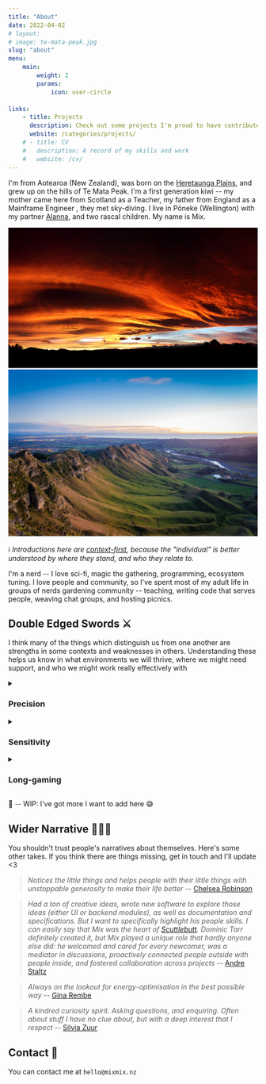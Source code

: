 ```yaml
---
title: "About"
date: 2022-04-02
# layout: 
# image: te-mata-peak.jpg
slug: "about"
menu:
    main:
        weight: 2
        params:
            icon: user-circle

links:
    - title: Projects
      description: Check out some projects I'm proud to have contributed to
      website: /categories/projects/
    # - title: CV
    #   description: A record of my skills and work
    #   website: /cv/
---
```



I'm from Aotearoa (New Zealand), was born on the [Heretaunga
Plains](https://en.wikipedia.org/wiki/Heretaunga_Plains), and grew up on the
hills of Te Mata Peak. I'm a first generation kiwi -- my mother came here from
Scotland as a Teacher, my father from England as a Mainframe Engineer , they met
sky-diving. I live in Pōneke (Wellington) with my partner
[Alanna](https://alanna.space), and two rascal children. My name is Mix.


![Skies over the Heretaunga Plains](sunset.jpg)
![Te Mata Peak](te-mata-peak.jpg)

:information_source: _Introductions here are
[context-first](https://en.wikipedia.org/wiki/Pepeha), because the "individual"
is better understood by where they stand, and who they relate to._

I'm a nerd -- I love sci-fi, magic the gathering, programming, ecosystem
tuning. I love people and community, so I've spent most of my adult life in
groups of nerds gardening community -- teaching, writing code that serves
people, weaving chat groups, and hosting picnics.


## Double Edged Swords :crossed_swords:

I think many of the things which distinguish us from one another are strengths
in some contexts and weaknesses in others. Understanding these helps us know
in what environments we will thrive, where we might need support, and who we
might work really effectively with

<details>
  <summary>
    <h3>Precision</h3>
  </summary>

I tend to load a lot of detail in when trying to understand something. If I'm
making some discernment/ judgement, I want to understand the veracity, the
context, the relationships. Glossing over detail feels wrong to me. I'd
rather defer -- keeping possibility space open -- than jumping to wrong
conclusion.

**Positives** :+1:
  - a very thorough reader
  - spots edge cases in systems (quirks which lead to unintended consequences)
  - asks incisive questions
  - understands deeply
  - forbearant

**Negatives** :-1:
  - a slow reader
  - analysis paralysis (load more context than is needed)
  - mistaken for critic/ pedant _(deep understanding == care though!)_
  - stickler for words
  - slow to label bad actors
</details>


<details>
  <summary>
    <h3>Sensitivity</h3>
  </summary>

Sensory input (particularly aural, visual) that is out of place or unusual
stand out a lot to me. This isn't to say I have super-hearing, or
super-sight, rather what I make of these inputs is a little different to
others.

**Positives** :+1:
  - quick-finds lost items (I remember "Matter Out of Place" and remember)
  - proactively identifies broken things (electronics, pipes, machinery)
  - hears upset children
  - hears stuck animals

**Negatives** :-1:
  - odd sounds pull my attention like a fox (out of conversation)
  - struggle to parse voices in crowded / reverberant environments
  - annoyed by dying fluorescent lights
  - disturbed by tree pruning / removal

</details>

<details>
  <summary>
    <h3>Long-gaming</h3>
  </summary>

When I find something I love in the world, or something that has potential for
greatness, I often ask myself "how could more people benefit from this?" or
"what would further enhance this?". I'm thinking in the long term, about scaling
the pattern I see, and ensuring it's longevity.

**Positives** :+1:
  - sees potential
  - amazing first-follower / cheerleader / support character
  - very active bridger and weaver of people
  - unperturbed by any short-term awkwardness (e.g. love giving constructive feedback)

**Negatives** :-1:
  - jumps too far ahead
  - chronic feedback (it can be very hard for me to not share important data)

</details>

:construction: -- WIP: I've got more I want to add here :sweat_smile:


## Wider Narrative :people_holding_hands:

You shouldn't trust people's narratives about themselves. Here's some other
takes. If you think there are things missing, get in touch and I'll update <3

> _Notices the little things and helps people with their little things with
> unstoppable generosity to make their life better_ -- [Chelsea
> Robinson](https://chelsearobinson.me/)

> _Had a ton of creative ideas, wrote new software to explore those ideas
> (either UI or backend modules), as well as documentation and specifications.
> But I want to specifically highlight his people skills. I can easily say that
> Mix was the heart of [Scuttlebutt](/p/scuttlebutt). Dominic Tarr definitely
> created it, but Mix played a unique role that hardly anyone else did: he
> welcomed and cared for every newcomer, was a mediator in discussions,
> proactively connected people outside with people inside, and fostered
> collaboration across projects_ -- [Andre Staltz](https://staltz.com/)


> _Always on the lookout for energy-optimisation in the best possible way_ --
> [Gina Rembe](https://www.linkedin.com/in/gina-rembe-3a607014/)

> _A kindred curiosity spirit. Asking questions, and enquiring. Often
> about stuff I have no clue about, but with a deep interest that I respect_
> -- [Silvia Zuur](https://www.linkedin.com/in/silviazuur/)


## Contact :pencil:


You can contact me at `hello@mixmix.nz`

